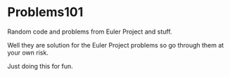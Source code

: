 # Problems101
Random code and problems from Euler Project and stuff. 

Well they are solution for the Euler Project problems so go through them at your own risk. 

Just doing this for fun.
